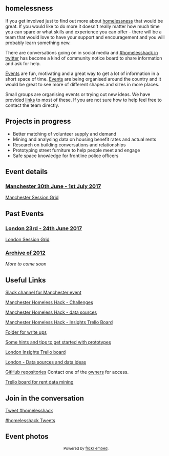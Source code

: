 ## homelessness 

If you get involved just to find out more about [homelessness](https://www.manchesterdigital.com/events/homelesshack) that would be great. If you would like to do more it doesn't really matter how much time you can spare or what skills and experience you can offer - there will be a team that would love to have your support and encouragement and you will probably learn something new.

There are conversations going on in social media and [#homelesshack in twitter](https://twitter.com/search?src=typd&q=%23homelesshack) has become a kind of community notice board to share information and ask for help.

[Events](#event-details) are fun, motivating and a great way to get a lot of information in a short space of time. [Events](#event-details) are being organised around the country and it would be great to see more of different shapes and sizes in more places.

Small groups are organising events or trying out new ideas. We have provided [links](#useful-links) to most of these. If you are not sure how to help feel free to contact the team directly.

## Projects in progress

- Better matching of volunteer supply and demand
- Mining and analysing data on housing benefit rates and actual rents
- Research on building conversations and relationships
- Prototyping street furniture to help people meet and engage
- Safe space knowledge for frontline police officers

## Event details

### [Manchester 30th June - 1st July 2017](https://www.manchesterdigital.com/events/homelesshack)
[Manchester Session Grid](062017manchester.md)



## Past Events
### [London 23rd - 24th June 2017](https://www.eventbrite.com/e/homelesshack-tickets-32406738427)
[London Session Grid](062017london.md)

### [Archive of 2012](http://web.archive.org/web/20161024022404/http://homelesshack.com/)

*More to come soon*

## Useful Links

[Slack channel for Manchester event](https://join.slack.com/homeless-hack-mcr/shared_invite/MjAzMDUwNzMwOTQ1LTE0OTg0OTIzMDEtNGVlOGZjZTZjOQ)

[Manchester Homeless Hack - Challenges](https://docs.google.com/document/d/1qayPcmDcx3eSdpTdgxWnz0UdXD4vW3-sUwhk7IS1GAw/edit?usp=sharing)

[Manchester Homeless Hack - data sources](https://docs.google.com/document/d/1amuq4foA4ollNRz4SQI1OPIBZPGsWF86J5in9T3nkoA/edit?usp=sharing)

[Manchester Homeless Hack - Insights Trello Board](https://trello.com/b/qKJnXXG5)

[Folder for write ups](https://drive.google.com/drive/mobile/folders/0Bw75qK9Aqm79djlka1gteThCV00?urp=https://t.co/Y663sovChl?amp%3D1)

[Some hints and tips to get started with prototypes](https://homelesshack.github.io/homelesstemplate/)

[London Insights Trello board](https://trello.com/b/7KCrWt32/homeless-hack-research-analysis)

[London - Data sources and data ideas](https://docs.google.com/document/d/1vqk_3hoVlpTnv8Q8_TnOQDM94UX_e3JH9PmiJ3W43kE/edit?usp=sharing)

[GitHub repositories](https://github.com/homelesshack) Contact one of the [owners](https://github.com/orgs/homelesshack/people?utf8=%E2%9C%93&query=%20role%3Aowner) for access.

[Trello board for rent data mining](https://trello.com/b/IpLHkVNU/sar)

## Join in the conversation

<a href="https://twitter.com/intent/tweet?button_hashtag=homelesshack" class="twitter-hashtag-button" data-show-count="false">Tweet #homelesshack</a><script async src="//platform.twitter.com/widgets.js" charset="utf-8"></script>

<a class="twitter-timeline" data-dnt="true" href="https://twitter.com/hashtag/homelesshack" data-widget-id="877836005478465536">#homelesshack Tweets</a>
<script>!function(d,s,id){var js,fjs=d.getElementsByTagName(s)[0],p=/^http:/.test(d.location)?'http':'https';if(!d.getElementById(id)){js=d.createElement(s);js.id=id;js.src=p+"://platform.twitter.com/widgets.js";fjs.parentNode.insertBefore(js,fjs);}}(document,"script","twitter-wjs");</script>

## Event photos

<div id="flickrembed"></div><div style="position:absolute; top:-70px; display:block; text-align:center; z-index:-1;"><a href="https://www.voucherbadger.co.uk/linksoflondon/">Enjoy big discounts for Links of London with these vouchers.</a></div><small style="display: block; text-align: center; margin: 0 auto;">Powered by <a href="https://flickrembed.com">flickr embed</a>.</small><script src='https://flickrembed.com/embed_v2.js.php?source=flickr&layout=responsive&input=www.flickr.com/photos/janethughes/albums/72157685400240055&sort=3&by=album&theme=slider&scale=fill&limit=100&skin=default'></script>

